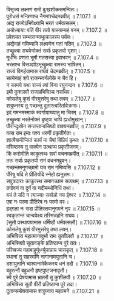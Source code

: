 

  
विसृज्य लक्ष्मणं रामो दुःखशोकसमन्वितः।  
पुरोधसं मन्त्रिणश्च नैगमांश्चेदमब्रवीत् ॥ 7.107.1 ॥   
अद्य राज्येऽभिषेक्ष्यामि भरतं धर्मवत्सलम्।  
अयोध्यायाः पतिं वीरं ततो यास्याम्यहं वनम् ॥ 7.107.2 ॥   
प्रवेशयत सम्भारान्माभूत्कालस्य पर्ययः।  
अद्यैवाहं गमिष्यामि लक्ष्मणेन गतां गतिम् ॥ 7.107.3 ॥   
तच्छ्रुत्वा राघवेणोक्तं सर्वाः प्रकृतयो भृशम्।  
मूर्धभिः प्रणता भूमौ गतसत्त्वा इवाभवन् ॥ 7.107.4 ॥   
भरतश्च विसञ्ज्ञोऽभूच्छ्रुत्वा रामस्य भाषितम्।  
राज्यं विगर्हयामास राघवं चेदमब्रवीत् ॥ 7.107.5 ॥   
सत्येनाहं शपे राजन्स्वर्गलोके न चैव हि।  
न कामये यथा राज्यं त्वां विना रघुनन्दन ॥ 7.107.6 ॥   
इमौ कुशलवौ राजन्नभिषिञ्च नराधिप।  
कोसलेषु कुशं वीरमुत्तरेषु तथा लवम् ॥ 7.107.7 ॥   
शत्रुघ्नस्य तु गच्छन्तु दूतास्त्वरितविक्रमाः।  
इदं गमनमस्माकं स्वर्गायाख्यातु मा चिरम् ॥ 7.107.8 ॥   
तच्छ्रुत्वा भरतेनोक्तं दृष्ट्वा चापि ह्यधोमुखान्।  
पौरान्दुःखेन सन्तप्तान्वसिष्ठो वाक्यमब्रवीत् ॥ 7.107.9 ॥   
वत्स राम इमाः पश्य धरणीं प्रकृतीर्गताः।  
ज्ञात्वैषामीप्सितं कार्यं मा चैषां विप्रियं कृथाः ॥ 7.107.10 ॥   
वसिष्ठस्य तु वाक्येन उत्थाप्य प्रकृतीजनम्।  
किं करोमीति काकुत्स्थः सर्वा वचनमब्रवीत् ॥ 7.107.11 ॥   
ततः सर्वाः प्रकृतयो रामं वचनमब्रुवन्।  
गच्छन्तमनुगच्छामो यत्र राम गमिष्यसि ॥ 7.107.12 ॥   
पौरेषु यदि ते प्रीतिर्यदि स्नेहो ह्यनुत्तमः।  
सपुत्रदाराः काकुत्स्थ समागच्छाम सत्पथम् ॥ 7.107.13 ॥   
तपोवनं वा दुर्गं वा नदीमम्भोनिधिं तथा।  
वयं ते यदि न त्याज्याः सर्वान्नो नय ईश्वर ॥ 7.107.14 ॥   
एषा नः परमा प्रीतिरेष नः परमो वरः।  
हृद्गता नः सदा प्रीतिस्तवानुगमने नृप ॥ 7.107.15 ॥   
स्वकृतान्तं चान्ववेक्ष्य तस्मिन्नहनि राघवः।  
[सुतौ प्रस्थापयामास धर्मिष्ठौ धर्मवत्सलौ] ॥ 7.107.16 ॥   
कोसलेषु कुशं वीरमुत्तरेषु तथा लवम्।  
अभिषिच्य महात्मानावुभौ रामः कुशीलवौ ॥ 7.107.17 ॥   
अभिषिक्तौ सुतावङ्के प्रतिष्ठाप्य पुरे ततः।  
परिष्वज्य महाबाहुर्मूर्ध्न्युपाघ्राय चासकृत् ॥ 7.107.18 ॥   
रथानां तु सहस्राणि नागानामयुतानि च।  
दशायुतानि चाश्वानामेकैकस्य धनं ददौ ॥ 7.107.19 ॥   
बहुरत्नौ बहुधनौ हृष्टपुष्टजनावृतौ।  
स्वे पुरे प्रेषयामास भ्रातरौ तु कुशीलवौ ॥ 7.107.20 ॥   
अभिषिच्य सुतौ वीरौ प्रतिष्ठाप्य पुरे तदा।  
दूतान्सम्प्रेषयामास शत्रुघ्नाय महात्मने ॥ 7.107.21 ॥   
